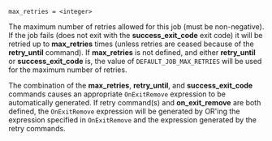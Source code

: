     max_retries = <integer>

The maximum number of retries allowed for this job (must be
non-negative). If the job fails (does not exit with the
**success_exit_code** exit code) it will be retried up to
**max_retries** times (unless retries are ceased because of the
**retry_until** command). If **max_retries** is not defined, and either
**retry_until** or **success_exit_code** is, the value of
`DEFAULT_JOB_MAX_RETRIES` will be used for the maximum number of
retries.

The combination of the **max_retries**, **retry_until**, and
**success_exit_code** commands causes an appropriate `OnExitRemove`
expression to be automatically generated. If retry command(s) and
**on_exit_remove** are both defined, the `OnExitRemove` expression will
be generated by OR'ing the expression specified in `OnExitRemove` and
the expression generated by the retry commands.
